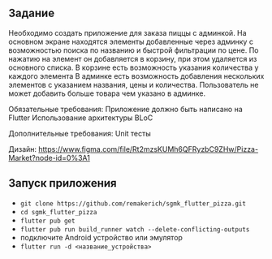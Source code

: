 ## Задание

Необходимо создать приложение для заказа пиццы с админкой. 
На основном экране находятся элементы добавленные через админку с возможностью поиска по названию и быстрой фильтрации по цене. По нажатию на элемент он добавляется в корзину, при этом удаляется из основного списка.
В корзине есть возможность указания количества у каждого элемента
В админке есть возможность добавления нескольких элементов с указанием названия, цены и количества. Пользователь не может добавить больше товара чем указано в админке.

Обязательные требования:
Приложение должно быть написано на Flutter
Использование архитектуры BLoC


Дополнительные требования:
Unit тесты

Дизайн: https://www.figma.com/file/Rt2mzsKUMh6QFRyzbC9ZHw/Pizza-Market?node-id=0%3A1

## Запуск приложения

- `git clone https://github.com/remakerich/sgmk_flutter_pizza.git`
- `cd sgmk_flutter_pizza`
- `flutter pub get`
- `flutter pub run build_runner watch --delete-conflicting-outputs`
- подключите Android устройство или эмулятор
- `flutter run -d <название_устройства>`


